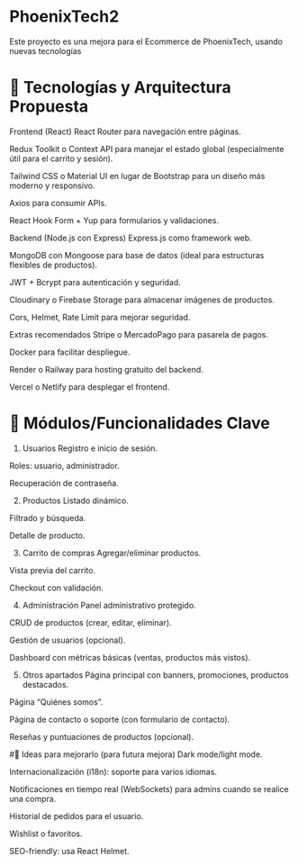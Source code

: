 # PhoenixTech2

Este proyecto es una mejora para el Ecommerce de PhoenixTech, usando nuevas tecnologías

# 🔧 Tecnologías y Arquitectura Propuesta
Frontend (React)
React Router para navegación entre páginas.

Redux Toolkit o Context API para manejar el estado global (especialmente útil para el carrito y sesión).

Tailwind CSS o Material UI en lugar de Bootstrap para un diseño más moderno y responsivo.

Axios para consumir APIs.

React Hook Form + Yup para formularios y validaciones.

Backend (Node.js con Express)
Express.js como framework web.

MongoDB con Mongoose para base de datos (ideal para estructuras flexibles de productos).

JWT + Bcrypt para autenticación y seguridad.

Cloudinary o Firebase Storage para almacenar imágenes de productos.

Cors, Helmet, Rate Limit para mejorar seguridad.

Extras recomendados
Stripe o MercadoPago para pasarela de pagos.

Docker para facilitar despliegue.

Render o Railway para hosting gratuito del backend.

Vercel o Netlify para desplegar el frontend.

# 🧩 Módulos/Funcionalidades Clave
1. Usuarios
Registro e inicio de sesión.

Roles: usuario, administrador.

Recuperación de contraseña.

2. Productos
Listado dinámico.

Filtrado y búsqueda.

Detalle de producto.

3. Carrito de compras
Agregar/eliminar productos.

Vista previa del carrito.

Checkout con validación.

4. Administración
Panel administrativo protegido.

CRUD de productos (crear, editar, eliminar).

Gestión de usuarios (opcional).

Dashboard con métricas básicas (ventas, productos más vistos).

5. Otros apartados
Página principal con banners, promociones, productos destacados.

Página “Quiénes somos”.

Página de contacto o soporte (con formulario de contacto).

Reseñas y puntuaciones de productos (opcional).

#🌟 Ideas para mejorarlo (para futura mejora) 
Dark mode/light mode.

Internacionalización (i18n): soporte para varios idiomas.

Notificaciones en tiempo real (WebSockets) para admins cuando se realice una compra.

Historial de pedidos para el usuario.

Wishlist o favoritos.

SEO-friendly: usa React Helmet.


